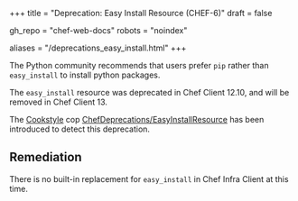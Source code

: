 +++
title = "Deprecation: Easy Install Resource (CHEF-6)"
draft = false

gh_repo = "chef-web-docs"
robots = "noindex"

aliases = "/deprecations_easy_install.html"
+++

The Python community recommends that users prefer `pip` rather than
`easy_install` to install python packages.

The `easy_install` resource was deprecated in Chef Client 12.10, and
will be removed in Chef Client 13.

The [Cookstyle](/workstation/cookstyle/) cop
[ChefDeprecations/EasyInstallResource](https://github.com/chef/cookstyle/blob/master/docs/cops_chefdeprecations.md#chefdeprecationseasyinstallresource)
has been introduced to detect this deprecation.

## Remediation

There is no built-in replacement for `easy_install` in Chef Infra Client
at this time.
